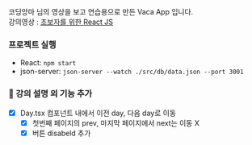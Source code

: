 
코딩앙마 님의 영상을 보고 연습용으로 만든 Vaca App 입니다. <br />
강의영상 : [초보자를 위한 React JS](https://youtube.com/playlist?list=PLZKTXPmaJk8J_fHAzPLH8CJ_HO_M33e7-)

### 프로젝트 실행
- React: `npm start`
- json-server: `json-server --watch ./src/db/data.json --port 3001`

### 🍄 강의 설명 외 기능 추가
- [x] Day.tsx 컴포넌트 내에서 이전 day, 다음 day로 이동
  - [x] 첫번째 페이지의 prev, 마지막 페이지에서 next는 이동 X
  - [x] 버튼 disabeld 추가